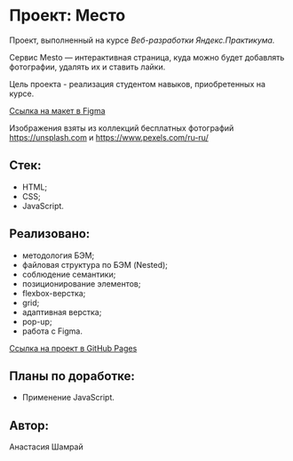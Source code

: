 # Проект: Место

Проект, выполненный на курсе *Веб-разработки Яндекс.Практикума.*

Cервис Mesto — интерактивная страница, куда можно будет добавлять фотографии, удалять их и ставить лайки.

Цель проекта - реализация студентом навыков, приобретенных на курсе.

[Ссылка на макет в Figma](https://www.figma.com/file/2cn9N9jSkmxD84oJik7xL7/JavaScript.-Sprint-4?node-id=0%3A1)

Изображения взяты из коллекций бесплатных фотографий https://unsplash.com и https://www.pexels.com/ru-ru/

## Стек:
- HTML;
- CSS;
- JavaScript.

## Реализовано:
- методология БЭМ;
- файловая структура по БЭМ (Nested);
- соблюдение семантики;
- позиционирование элементов;
- flexbox-верстка;
- grid;
- адаптивная верстка;
- pop-up;
- работа с Figma.


[Ссылка на проект в GitHub Pages](https://nastiashh.github.io/mesto/)

## Планы по доработке:
- Применение JavaScript.

## Автор:
Анастасия Шамрай
